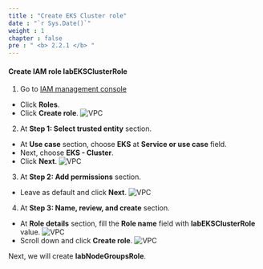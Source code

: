```yaml
---
title : "Create EKS Cluster role"
date : "`r Sys.Date()`"
weight : 1
chapter : false
pre : " <b> 2.2.1 </b> "
---
```


#### Create IAM role **labEKSClusterRole**
1. Go to [IAM management console](https://console.aws.amazon.com/iam/home)
  - Click **Roles**.
  - Click **Create role**.
  ![VPC](/images/2.prerequisite/ws01-createrole01.png)

2. At **Step 1: Select trusted entity** section.
  - At **Use case** section, choose **EKS** at **Service or use case** field.
  - Next, choose **EKS - Cluster**.
  - Click **Next**.
  ![VPC](/images/2.prerequisite/ws01-createrole02.png)

3. At **Step 2: Add permissions** section.
  - Leave as default and click **Next**.
  ![VPC](/images/2.prerequisite/ws01-createrole03.png)

4. At **Step 3: Name, review, and create** section.
  - At **Role details** section, fill the **Role name** field with **labEKSClusterRole** value.
  ![VPC](/images/2.prerequisite/ws01-createrole04.png)
  - Scroll down and click **Create role**.
  ![VPC](/images/2.prerequisite/ws01-createrole05.png)

Next, we will create **labNodeGroupsRole**.